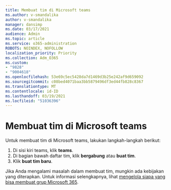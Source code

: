 ```yaml
---
title: Membuat tim di Microsoft teams
ms.author: v-smandalika
author: v-smandalika
manager: dansimp
ms.date: 03/17/2021
audience: Admin
ms.topic: article
ms.service: o365-administration
ROBOTS: NOINDEX, NOFOLLOW
localization_priority: Priority
ms.collection: Adm_O365
ms.custom:
- "9828"
- "9004618"
ms.openlocfilehash: 53e69c5ec5428da7d1469d3b25e242af9d659092
ms.sourcegitcommit: c08bed4071baa3bb5879496df3ed44fb828c8367
ms.translationtype: MT
ms.contentlocale: id-ID
ms.lasthandoff: 03/19/2021
ms.locfileid: "51036396"
---
```

# <a name="create-a-team-in-microsoft-teams"></a>Membuat tim di Microsoft teams

Untuk membuat tim di Microsoft teams, lakukan langkah-langkah berikut:

1. Di sisi kiri teams, klik **teams**.
2. Di bagian bawah daftar tim, klik **bergabung** atau **buat tim**.
3. Klik **buat tim baru**.

Jika Anda mengalami masalah dalam membuat tim, mungkin ada kebijakan yang diterapkan. Untuk informasi selengkapnya, lihat [mengelola siapa yang bisa membuat grup Microsoft 365](https://docs.microsoft.com/microsoft-365/solutions/manage-creation-of-groups).
